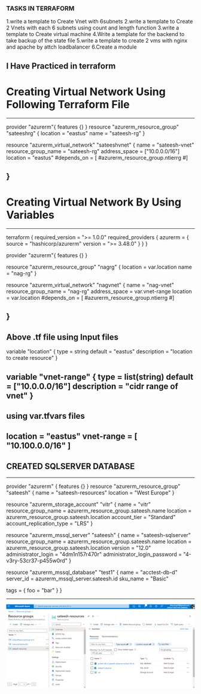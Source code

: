 ### TASKS IN TERRAFORM
1.write a template to Create Vnet with 6subnets
2.write a template to Create 2 Vnets with each 6 subnets using count and length function
3.write a template to Create virtual machine
4.Write a template for the backend to take backup of the state file
5.write a template to create 2 vms with nginx and apache by attch loadbalancer
6.Create a module



## I Have Practiced in terraform


# Creating Virtual Network Using Following Terraform File
---
provider "azurerm"{
    features {}
}
resource "azurerm_resource_group" "sateeshrg" {
  location = "eastus"
  name     = "sateesh-rg"
}

resource "azurerm_virtual_network" "sateeshvnet" {
  name                = "sateesh-vnet"
  resource_group_name = "sateesh-rg"
  address_space       = ["10.0.0.0/16"]
  location            = "eastus"
  #depends_on = [
    #azurerm_resource_group.ntierrg
  #]

}
---



# Creating Virtual Network By Using Variables
---
terraform {
  required_version = ">= 1.0.0"
  required_providers {
    azurerm = {
      source  = "hashicorp/azurerm"
      version = ">= 3.48.0"
    }
  }
}


provider "azurerm"{
    features {}
}


resource "azurerm_resource_group" "nagrg" {
  location = var.location
  name     = "nag-rg"
}

resource "azurerm_virtual_network" "nagvnet" {
  name                = "nag-vnet"
  resource_group_name = "nag-rg"
  address_space       = var.vnet-range
  location            = var.location
  #depends_on = [
    #azurerm_resource_group.ntierrg
  #]

}
---

Above .tf file using Input files 
---
variable "location" {
  type        = string
  default     = "eastus"
  description = "location to create resource"
}

variable "vnet-range" {
  type        = list(string)
  default     = ["10.0.0.0/16"]
  description = "cidr range of vnet"
}
---

using var.tfvars files 
---
location = "eastus"
vnet-range = [ "10.100.0.0/16" ]
---


## CREATED SQLSERVER DATABASE
---
provider "azurerm" {
  features {}
}
resource "azurerm_resource_group" "sateesh" {
  name     = "sateesh-resources"
  location = "West Europe"
}

resource "azurerm_storage_account" "vitr" {
  name                     = "vitr"
  resource_group_name      = azurerm_resource_group.sateesh.name
  location                 = azurerm_resource_group.sateesh.location
  account_tier             = "Standard"
  account_replication_type = "LRS"
}

resource "azurerm_mssql_server" "sateesh" {
  name                         = "sateesh-sqlserver"
  resource_group_name          = azurerm_resource_group.sateesh.name
  location                     = azurerm_resource_group.sateesh.location
  version                      = "12.0"
  administrator_login          = "4dm1n157r470r"
  administrator_login_password = "4-v3ry-53cr37-p455w0rd"
}

resource "azurerm_mssql_database" "test1" {
  name           = "acctest-db-d"
  server_id      = azurerm_mssql_server.sateesh.id
  sku_name       = "Basic"

  tags = {
    foo = "bar"
  }
}

---
![preview](./images/database1.md.png)